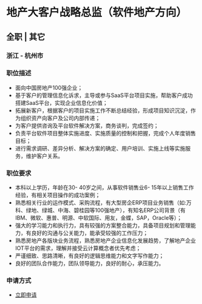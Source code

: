 
# 地产大客户战略总监（软件地产方向）
## 全职  |  其它
### 浙江 - 杭州市

### 职位描述
- 面向中国房地产100强企业；
- 基于客户的管理信息化诉求，主导或参与SaaS平台项目实施，帮助客户成功搭建SaaS平台，实现企业信息化价值；
- 拓展新客户，根据客户的项目实施工作不断总结经验，形成项目知识沉淀，作为组织资产向客户及公司内部传递；
- 为客户提供咨询及平台软件解决方案，商务谈判，完成签约；
- 负责平台软件项目整体实施进度、实施质量的控制和把握，完成个人年度销售目标；
- 进行需求调研、差异分析、解决方案的确定、用户培训、实施上线等实施服务，维护客户关系。
### 职位要求
- 本科以上学历，年龄在30- 40岁之间，从事软件销售业6- 15年以上销售工作经验，有相关项目操作的成功案例；
- 熟悉相关行业的运作模式、采购流程，有大型房企ERP项目业务销售（如:万科、绿地、绿城、中海、碧桂园等100强地产），有知名ERP公司背景（有IBM、微软、惠普、明源、中软国际、用友，金蝶，SAP，Oracle等）；
- 强大的学习能力和执行力，具有较强的方案整合能力，具备项目规划和管理能力，有良好的沟通与公关能力，能承受较强的工作压力；
- 熟悉房地产各版块业务流程，熟悉房地产企业信息化发展趋势，了解地产企业IOT平台的需求，理解并接受云计算概念者优先考虑；
- 严谨细致、思路清晰，有良好的逻辑思维能力和文字写作能力；
- 良好的团队合作能力，团队领导能力，良好的耐心，承压能力。
### 申请方式
- <a href="mailto:hr@tuya.com?subject=求职简历-地产大客户战略总监（软件地产方向）-来自GitHub">立即申请</a>